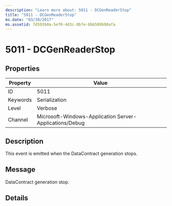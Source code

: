 ```yaml
---
description: "Learn more about: 5011 - DCGenReaderStop"
title: "5011 - DCGenReaderStop"
ms.date: "03/30/2017"
ms.assetid: 7d59368a-5ef0-4d3c-8bfe-8bb509b90afa
---
```

# 5011 - DCGenReaderStop

## Properties

| Property | Value |
| - | - |
|ID|5011|  
|Keywords|Serialization|  
|Level|Verbose|  
|Channel|Microsoft-Windows-Application Server-Applications/Debug|  
  
## Description  

 This event is emitted when the DataContract generation stops.  
  
## Message  

 DataContract generation stop.  
  
## Details
